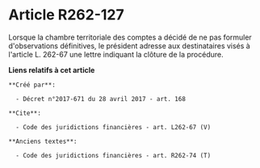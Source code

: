 # Article R262-127

Lorsque la chambre territoriale des comptes a décidé de ne pas formuler d'observations définitives, le président adresse aux
destinataires visés à l'article L. 262-67 une lettre indiquant la clôture de la procédure.

**Liens relatifs à cet article**

	**Créé par**:

	  - Décret n°2017-671 du 28 avril 2017 - art. 168

	**Cite**:

	  - Code des juridictions financières - art. L262-67 (V)

	**Anciens textes**:

	  - Code des juridictions financières - art. R262-74 (T)
